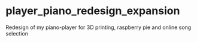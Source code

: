 # player_piano_redesign_expansion
Redesign of my piano-player for 3D printing, raspberry pie and online song selection
